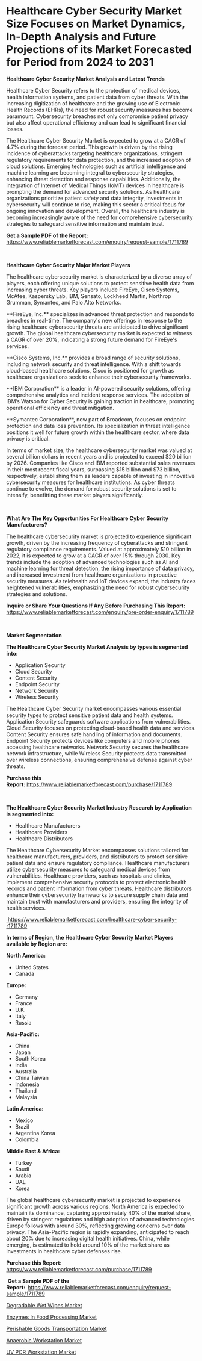 <p><h1>Healthcare Cyber Security Market Size Focuses on Market Dynamics, In-Depth Analysis and Future Projections of its Market Forecasted for Period from 2024 to 2031</h1></p><p><strong>Healthcare Cyber Security Market Analysis and Latest Trends</strong></p>
<p><p>Healthcare Cyber Security refers to the protection of medical devices, health information systems, and patient data from cyber threats. With the increasing digitization of healthcare and the growing use of Electronic Health Records (EHRs), the need for robust security measures has become paramount. Cybersecurity breaches not only compromise patient privacy but also affect operational efficiency and can lead to significant financial losses.</p><p>The Healthcare Cyber Security Market is expected to grow at a CAGR of 4.7% during the forecast period. This growth is driven by the rising incidence of cyberattacks targeting healthcare organizations, stringent regulatory requirements for data protection, and the increased adoption of cloud solutions. Emerging technologies such as artificial intelligence and machine learning are becoming integral to cybersecurity strategies, enhancing threat detection and response capabilities. Additionally, the integration of Internet of Medical Things (IoMT) devices in healthcare is prompting the demand for advanced security solutions. As healthcare organizations prioritize patient safety and data integrity, investments in cybersecurity will continue to rise, making this sector a critical focus for ongoing innovation and development. Overall, the healthcare industry is becoming increasingly aware of the need for comprehensive cybersecurity strategies to safeguard sensitive information and maintain trust.</p></p>
<p><strong>Get a Sample PDF of the Report:&nbsp;</strong> <a href="https://www.reliablemarketforecast.com/enquiry/request-sample/1711789?utm_campaign=1110&utm_medium=2&utm_source=Github&utm_content=ia&utm_term=22102024&utm_id=healthcare-cyber-security">https://www.reliablemarketforecast.com/enquiry/request-sample/1711789</a></p>
<p>&nbsp;</p>
<p><strong>Healthcare Cyber Security Major Market Players</strong></p>
<p><p>The healthcare cybersecurity market is characterized by a diverse array of players, each offering unique solutions to protect sensitive health data from increasing cyber threats. Key players include FireEye, Cisco Systems, McAfee, Kaspersky Lab, IBM, Sensato, Lockheed Martin, Northrop Grumman, Symantec, and Palo Alto Networks.</p><p>**FireEye, Inc.** specializes in advanced threat protection and responds to breaches in real-time. The company's new offerings in response to the rising healthcare cybersecurity threats are anticipated to drive significant growth. The global healthcare cybersecurity market is expected to witness a CAGR of over 20%, indicating a strong future demand for FireEye's services.</p><p>**Cisco Systems, Inc.** provides a broad range of security solutions, including network security and threat intelligence. With a shift towards cloud-based healthcare solutions, Cisco is positioned for growth as healthcare organizations seek to enhance their cybersecurity frameworks.</p><p>**IBM Corporation** is a leader in AI-powered security solutions, offering comprehensive analytics and incident response services. The adoption of IBM’s Watson for Cyber Security is gaining traction in healthcare, promoting operational efficiency and threat mitigation.</p><p>**Symantec Corporation**, now part of Broadcom, focuses on endpoint protection and data loss prevention. Its specialization in threat intelligence positions it well for future growth within the healthcare sector, where data privacy is critical.</p><p>In terms of market size, the healthcare cybersecurity market was valued at several billion dollars in recent years and is projected to exceed $20 billion by 2026. Companies like Cisco and IBM reported substantial sales revenues in their most recent fiscal years, surpassing $15 billion and $73 billion, respectively, establishing them as leaders capable of investing in innovative cybersecurity measures for healthcare institutions. As cyber threats continue to evolve, the demand for robust security solutions is set to intensify, benefitting these market players significantly.</p></p>
<p>&nbsp;</p>
<p><strong>What Are The Key Opportunities For Healthcare Cyber Security Manufacturers?</strong></p>
<p><p>The healthcare cybersecurity market is projected to experience significant growth, driven by the increasing frequency of cyberattacks and stringent regulatory compliance requirements. Valued at approximately $10 billion in 2022, it is expected to grow at a CAGR of over 15% through 2030. Key trends include the adoption of advanced technologies such as AI and machine learning for threat detection, the rising importance of data privacy, and increased investment from healthcare organizations in proactive security measures. As telehealth and IoT devices expand, the industry faces heightened vulnerabilities, emphasizing the need for robust cybersecurity strategies and solutions.</p></p>
<p><strong>Inquire or Share Your Questions If Any Before Purchasing This Report:</strong> <a href="https://www.reliablemarketforecast.com/enquiry/pre-order-enquiry/1711789?utm_campaign=1110&utm_medium=2&utm_source=Github&utm_content=ia&utm_term=22102024&utm_id=healthcare-cyber-security">https://www.reliablemarketforecast.com/enquiry/pre-order-enquiry/1711789</a></p>
<p>&nbsp;</p>
<p><strong>Market Segmentation</strong></p>
<p><strong>The Healthcare Cyber Security Market Analysis by types is segmented into:</strong></p>
<p><ul><li>Application Security</li><li>Cloud Security</li><li>Content Security</li><li>Endpoint Security</li><li>Network Security</li><li>Wireless Security</li></ul></p>
<p><p>The Healthcare Cyber Security market encompasses various essential security types to protect sensitive patient data and health systems. Application Security safeguards software applications from vulnerabilities. Cloud Security focuses on protecting cloud-based health data and services. Content Security ensures safe handling of information and documents. Endpoint Security protects devices like computers and mobile phones accessing healthcare networks. Network Security secures the healthcare network infrastructure, while Wireless Security protects data transmitted over wireless connections, ensuring comprehensive defense against cyber threats.</p></p>
<p><strong>Purchase this Report:&nbsp;</strong><a href="https://www.reliablemarketforecast.com/purchase/1711789?utm_campaign=1110&utm_medium=2&utm_source=Github&utm_content=ia&utm_term=22102024&utm_id=healthcare-cyber-security">https://www.reliablemarketforecast.com/purchase/1711789</a></p>
<p>&nbsp;</p>
<p><strong>The Healthcare Cyber Security Market Industry Research by Application is segmented into:</strong></p>
<p><ul><li>Healthcare Manufacturers</li><li>Healthcare Providers</li><li>Healthcare Distributors</li></ul></p>
<p><p>The Healthcare Cybersecurity Market encompasses solutions tailored for healthcare manufacturers, providers, and distributors to protect sensitive patient data and ensure regulatory compliance. Healthcare manufacturers utilize cybersecurity measures to safeguard medical devices from vulnerabilities. Healthcare providers, such as hospitals and clinics, implement comprehensive security protocols to protect electronic health records and patient information from cyber threats. Healthcare distributors enhance their cybersecurity frameworks to secure supply chain data and maintain trust with manufacturers and providers, ensuring the integrity of health services.</p></p>
<p><a href="https://www.reliablemarketforecast.com/healthcare-cyber-security-r1711789?utm_campaign=1110&utm_medium=2&utm_source=Github&utm_content=ia&utm_term=22102024&utm_id=healthcare-cyber-security">&nbsp;https://www.reliablemarketforecast.com/healthcare-cyber-security-r1711789</a></p>
<p><strong>In terms of Region, the Healthcare Cyber Security Market Players available by Region are:</strong></p>
<p>
    <p> <strong> North America: </strong>
        <ul>
            <li>United States</li>
            <li>Canada</li>
        </ul>
        </p> 
    <p> <strong> Europe: </strong>
        <ul>
            <li>Germany</li>
            <li>France</li>
            <li>U.K.</li>
            <li>Italy</li>
            <li>Russia</li>
        </ul>
        </p> 
    <p> <strong> Asia-Pacific: </strong>
        <ul>
            <li>China</li>
            <li>Japan</li>
            <li>South Korea</li>
            <li>India</li>
            <li>Australia</li>
            <li>China Taiwan</li>
            <li>Indonesia</li>
            <li>Thailand</li>
            <li>Malaysia</li>
        </ul>
        </p> 
    <p> <strong> Latin America: </strong>
        <ul>
            <li>Mexico</li>
            <li>Brazil</li>
            <li>Argentina Korea</li>
            <li>Colombia</li>
        </ul>
        </p> 
    <p> <strong> Middle East & Africa: </strong>
        <ul>
            <li>Turkey</li>
            <li>Saudi</li>
            <li>Arabia</li>
            <li>UAE</li>
            <li>Korea</li>
        </ul>
    </p>
    </p>
<p><p>The global healthcare cybersecurity market is projected to experience significant growth across various regions. North America is expected to maintain its dominance, capturing approximately 40% of the market share, driven by stringent regulations and high adoption of advanced technologies. Europe follows with around 30%, reflecting growing concerns over data privacy. The Asia-Pacific region is rapidly expanding, anticipated to reach about 20% due to increasing digital health initiatives. China, while emerging, is estimated to hold around 10% of the market share as investments in healthcare cyber defenses rise.</p></p>
<p><strong>Purchase this Report: </strong><a href="https://www.reliablemarketforecast.com/purchase/1711789?utm_campaign=1110&utm_medium=2&utm_source=Github&utm_content=ia&utm_term=22102024&utm_id=healthcare-cyber-security">https://www.reliablemarketforecast.com/purchase/1711789</a></p>
<p>&nbsp;<strong>Get a Sample PDF of the Report:&nbsp;&nbsp;</strong><a href="https://www.reliablemarketforecast.com/enquiry/request-sample/1711789?utm_campaign=1110&utm_medium=2&utm_source=Github&utm_content=ia&utm_term=22102024&utm_id=healthcare-cyber-security">https://www.reliablemarketforecast.com/enquiry/request-sample/1711789</a></p>
<p><strong></strong></p>
<p><p><a href="https://github.com/destinybqdicha/Market-Research-Report-List-1/blob/main/degradable-wet-wipes-market.md?utm_campaign=1110&utm_medium=2&utm_source=Github&utm_content=ia&utm_term=22102024&utm_id=healthcare-cyber-security">Degradable Wet Wipes Market</a></p><p><a href="https://www.linkedin.com/pulse/enzymes-food-processing-industry-forecast-market-shifts-strategic-c1z2e?utm_campaign=1110&utm_medium=2&utm_source=Github&utm_content=ia&utm_term=22102024&utm_id=healthcare-cyber-security">Enzymes In Food Processing Market</a></p><p><a href="https://www.linkedin.com/pulse/perishable-goods-transportation-mosaic-piecing-together-cxyce?utm_campaign=1110&utm_medium=2&utm_source=Github&utm_content=ia&utm_term=22102024&utm_id=healthcare-cyber-security">Perishable Goods Transportation Market</a></p><p><a href="https://issuu.com/reportprime-2/docs/anaerobic-workstation-market-size-2_380393c42cb939?utm_campaign=1110&utm_medium=2&utm_source=Github&utm_content=ia&utm_term=22102024&utm_id=healthcare-cyber-security">Anaerobic Workstation Market</a></p><p><a href="https://issuu.com/reportprime-2/docs/uv-pcr-workstation-market-size-2030_6de5e089ca945d?utm_campaign=1110&utm_medium=2&utm_source=Github&utm_content=ia&utm_term=22102024&utm_id=healthcare-cyber-security">UV PCR Workstation Market</a></p></p>